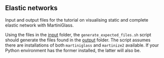 ## Elastic networks

Input and output files for the tutorial on visualising static and complete
elastic network with MartiniGlass.

Using the files in the [input](input) folder, the `generate_expected_files.sh` script should generate
the files found in the [output](output) folder. The script assumes there are installations of both
`martiniglass` and `martinize2` available. If your Python environment has the former installed, the
latter will also be.



